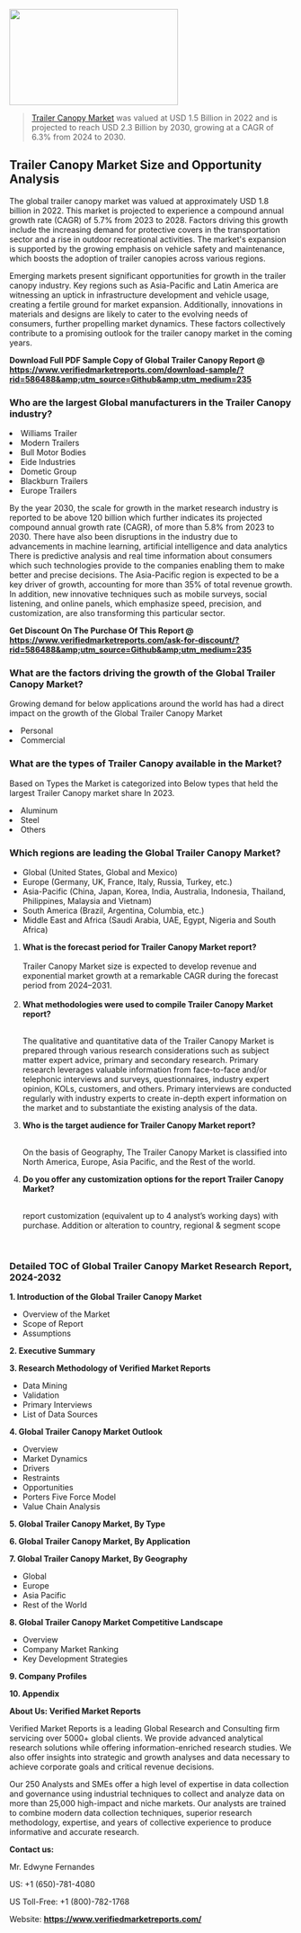 <img src="https://ffe5etoiles.com/wp-content/uploads/2024/12/MST1-300x171.png" alt="" width="300" height="171" class="alignnone size-medium wp-image-20088" /><blockquote><p><p><a href="https://www.verifiedmarketreports.com/download-sample/?rid=586488&utm_source=Github&utm_medium=235" target="_blank">Trailer Canopy Market</a> was valued at USD 1.5 Billion in 2022 and is projected to reach USD 2.3 Billion by 2030, growing at a CAGR of 6.3% from 2024 to 2030.</p></blockquote><p><h2>Trailer Canopy Market Size and Opportunity Analysis</h2><p>The global trailer canopy market was valued at approximately USD 1.8 billion in 2022. This market is projected to experience a compound annual growth rate (CAGR) of 5.7% from 2023 to 2028. Factors driving this growth include the increasing demand for protective covers in the transportation sector and a rise in outdoor recreational activities. The market's expansion is supported by the growing emphasis on vehicle safety and maintenance, which boosts the adoption of trailer canopies across various regions.</p><p>Emerging markets present significant opportunities for growth in the trailer canopy industry. Key regions such as Asia-Pacific and Latin America are witnessing an uptick in infrastructure development and vehicle usage, creating a fertile ground for market expansion. Additionally, innovations in materials and designs are likely to cater to the evolving needs of consumers, further propelling market dynamics. These factors collectively contribute to a promising outlook for the trailer canopy market in the coming years.</p></p><p class=""><strong>Download Full PDF Sample Copy of Global Trailer Canopy Report @ <a href="https://www.verifiedmarketreports.com/download-sample/?rid=586488&amp;utm_source=Github&amp;utm_medium=235" target="_blank">https://www.verifiedmarketreports.com/download-sample/?rid=586488&amp;utm_source=Github&amp;utm_medium=235</a></strong></p><h3 id="" class="">Who are the largest Global manufacturers in the Trailer Canopy industry?</h3><p><li>Williams Trailer</li><li> Modern Trailers</li><li> Bull Motor Bodies</li><li> Eide Industries</li><li> Dometic Group</li><li> Blackburn Trailers</li><li> Europe Trailers</li></p><div class=""><div class="" dir="" data-message-author-role="" data-message-id="" data-message-model-slug=""><div class=""><div class=""><div class=""><div class="" dir="" data-message-author-role="" data-message-id="" data-message-model-slug=""><div class=""><div class=""><p>By the year 2030, the scale for growth in the market research industry is reported to be above 120 billion which further indicates its projected compound annual growth rate (CAGR), of more than 5.8% from 2023 to 2030. There have also been disruptions in the industry due to advancements in machine learning, artificial intelligence and data analytics There is predictive analysis and real time information about consumers which such technologies provide to the companies enabling them to make better and precise decisions. The Asia-Pacific region is expected to be a key driver of growth, accounting for more than 35% of total revenue growth. In addition, new innovative techniques such as mobile surveys, social listening, and online panels, which emphasize speed, precision, and customization, are also transforming this particular sector.</p><p><strong>Get Discount On The Purchase Of This Report @&nbsp; <a href="https://www.verifiedmarketreports.com/ask-for-discount/?rid=586488&amp;utm_source=Github&amp;utm_medium=235" target="_blank">https://www.verifiedmarketreports.com/ask-for-discount/?rid=586488&amp;utm_source=Github&amp;utm_medium=235</a></strong></p></div></div></div></div></div></div></div></div><h3 id="" class="">What are the factors driving the growth of the Global Trailer Canopy Market?</h3><p id="" class="">Growing demand for below applications around the world has had a direct impact on the growth of the Global Trailer Canopy Market</p><p id="" class=""><li>Personal</li><li> Commercial</li></p><h3 id="" class="">What are the types of Trailer Canopy available in the Market?</h3><p id="" class="">Based on Types the Market is categorized into Below types that held the largest Trailer Canopy market share In 2023.</p><p id="" class=""><li>Aluminum</li><li> Steel</li><li> Others</li></p><h3 id="" class="">Which regions are leading the Global Trailer Canopy Market?</h3><ul><li>Global (United States, Global and Mexico)</li><li>Europe (Germany, UK, France, Italy, Russia, Turkey, etc.)</li><li>Asia-Pacific (China, Japan, Korea, India, Australia, Indonesia, Thailand, Philippines, Malaysia and Vietnam)</li><li>South America (Brazil, Argentina, Columbia, etc.)</li><li>Middle East and Africa (Saudi Arabia, UAE, Egypt, Nigeria and South Africa)</li></ul><p><ol><li><strong>What is the forecast period for Trailer Canopy Market report?<br /></strong><br /><span data-sheets-root="1" data-sheets-value="{&quot;1&quot;:2,&quot;2&quot;:&quot;XXXX size is expected to develop revenue and exponential market growth at a remarkable CAGR during the forecast period from 2024&ndash;2030.&quot;}" data-sheets-userformat="{&quot;2&quot;:12674,&quot;4&quot;:{&quot;1&quot;:2,&quot;2&quot;:16776960},&quot;10&quot;:2,&quot;11&quot;:0,&quot;15&quot;:&quot;Arial&quot;,&quot;16&quot;:12}">Trailer Canopy Market size is expected to develop revenue and exponential market growth at a remarkable CAGR during the forecast period from 2024&ndash;2031.</span><br /><br /></li><li><strong>What methodologies were used to compile Trailer Canopy Market report?<br /><br /></strong><p>The qualitative and quantitative data of the&nbsp;Trailer Canopy Market is prepared through various research considerations such as subject matter expert advice, primary and secondary research. Primary research leverages valuable information from face-to-face and/or telephonic interviews and surveys, questionnaires, industry expert opinion, KOLs, customers, and others. Primary interviews are conducted regularly with industry experts to create in-depth expert information on the market and to substantiate the existing analysis of the data.&nbsp;</p></li><li><strong>Who is the target audience for Trailer Canopy Market report?<br /><br /></strong><p>On the basis of Geography, The&nbsp;Trailer Canopy Market is classified into North America, Europe, Asia Pacific, and the Rest of the world.</p></li><li><strong>Do you offer any customization options for the report Trailer Canopy Market?<br /><br /></strong><p>report customization (equivalent up to 4 analyst&rsquo;s working days) with purchase. Addition or alteration to country, regional &amp; segment scope</p><p>&nbsp;</p></li></ol></p><h3 id="" class="">Detailed TOC of Global Trailer Canopy Market Research Report, 2024-2032</h3><p id="" class=""><strong>1. Introduction of the Global Trailer Canopy Market</strong></p><ul><li>Overview of the Market</li><li>Scope of Report</li><li>Assumptions</li></ul><p id="" class=""><strong>2. Executive Summary</strong></p><p id="" class=""><strong>3. Research Methodology of&nbsp;Verified Market Reports</strong></p><ul><li>Data Mining</li><li>Validation</li><li>Primary Interviews</li><li>List of Data Sources</li></ul><p id="" class=""><strong>4. Global Trailer Canopy Market Outlook</strong></p><ul><li>Overview</li><li>Market Dynamics</li><li>Drivers</li><li>Restraints</li><li>Opportunities</li><li>Porters Five Force Model</li><li>Value Chain Analysis</li></ul><p id="" class=""><strong>5. Global Trailer Canopy Market, By&nbsp;Type</strong></p><p id="" class=""><strong>6. Global Trailer Canopy Market, By Application</strong></p><p id="" class=""><strong>7. Global Trailer Canopy Market, By Geography</strong></p><ul><li>Global</li><li>Europe</li><li>Asia Pacific</li><li>Rest of the World</li></ul><p id="" class=""><strong>8. Global Trailer Canopy Market Competitive Landscape</strong></p><ul><li>Overview</li><li>Company Market Ranking</li><li>Key Development Strategies</li></ul><p id="" class=""><strong>9. Company Profiles</strong></p><p id="" class=""><strong>10. Appendix</strong></p><p id="" class=""><strong>About Us: Verified Market Reports</strong></p><p id="" class="">Verified Market Reports is a leading Global Research and Consulting firm servicing over 5000+ global clients. We provide advanced analytical research solutions while offering information-enriched research studies. We also offer insights into strategic and growth analyses and data necessary to achieve corporate goals and critical revenue decisions.</p><p id="" class="">Our 250 Analysts and SMEs offer a high level of expertise in data collection and governance using industrial techniques to collect and analyze data on more than 25,000 high-impact and niche markets. Our analysts are trained to combine modern data collection techniques, superior research methodology, expertise, and years of collective experience to produce informative and accurate research.</p><p id="" class=""><strong>Contact us:</strong></p><p id="" class="">Mr. Edwyne Fernandes</p><p id="" class="">US: +1 (650)-781-4080</p><p id="" class="">US Toll-Free: +1 (800)-782-1768</p><p id="" class="">Website: <a target="" data-test-app-aware-link=""><strong>https://www.verifiedmarketreports.com/</strong></a></p>

